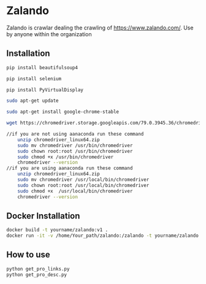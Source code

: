 # Zalando
Zalando is crawlar dealing the crawling of https://www.zalando.com/. Use by anyone within the organization

## Installation
```bash
pip install beautifulsoup4

pip install selenium

pip install PyVirtualDisplay

sudo apt-get update

sudo apt-get install google-chrome-stable

wget https://chromedriver.storage.googleapis.com/79.0.3945.36/chromedriver_linux64.zip

//if you are not using aanaconda run these command
    unzip chromedriver_linux64.zip
    sudo mv chromedriver /usr/bin/chromedriver
    sudo chown root:root /usr/bin/chromedriver
    sudo chmod +x /usr/bin/chromedriver
    chromedriver --version
//if you are using aanaconda run these command
    unzip chromedriver_linux64.zip
    sudo mv chromedriver /usr/local/bin/chromedriver
    sudo chown root:root /usr/local/bin/chromedriver
    sudo chmod +x  /usr/local/bin/chromedriver
    chromedriver --version

```
## Docker Installation
```bash
docker build -t yourname/zalando:v1 .
docker run -it -v /home/Your_path/zalando:/zalando -t yourname/zalando:v1
```
## How to use
```bash
python get_pro_links.py
python get_pro_desc.py
```
